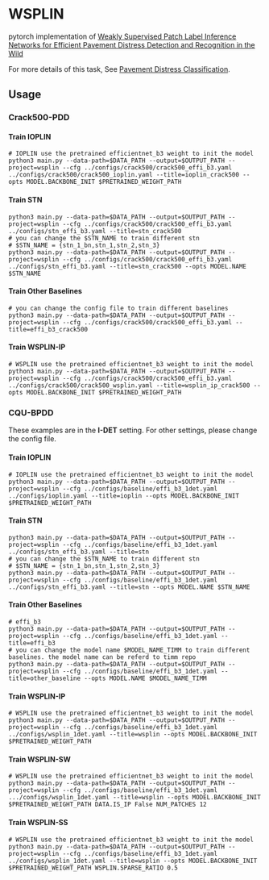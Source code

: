 # WSPLIN
pytorch implementation of [Weakly Supervised Patch Label Inference Networks for Efficient Pavement Distress Detection and Recognition in the Wild](https://arxiv.org/abs/2203.16782)

For more details of this task, See [Pavement Distress Classification](https://github.com/DearCaat/Pavement-Distress-Classification).

## Usage
### Crack500-PDD

#### Train IOPLIN

```shell
# IOPLIN use the pretrained efficientnet_b3 weight to init the model
python3 main.py --data-path=$DATA_PATH --output=$OUTPUT_PATH --project=wsplin --cfg ../configs/crack500/crack500_effi_b3.yaml ../configs/crack500/crack500_ioplin.yaml --title=ioplin_crack500 --opts MODEL.BACKBONE_INIT $PRETRAINED_WEIGHT_PATH
```

#### Train STN

```shell
python3 main.py --data-path=$DATA_PATH --output=$OUTPUT_PATH --project=wsplin --cfg ../configs/crack500/crack500_effi_b3.yaml ../configs/stn_effi_b3.yaml --title=stn_crack500
# you can change the $STN_NAME to train different stn
# $STN_NAME = {stn_1_bn,stn_1,stn_2,stn_3}
python3 main.py --data-path=$DATA_PATH --output=$OUTPUT_PATH --project=wsplin --cfg ../configs/crack500/crack500_effi_b3.yaml ../configs/stn_effi_b3.yaml --title=stn_crack500 --opts MODEL.NAME $STN_NAME
```

#### Train Other Baselines

```shell
# you can change the config file to train different baselines
python3 main.py --data-path=$DATA_PATH --output=$OUTPUT_PATH --project=wsplin --cfg ../configs/crack500/crack500_effi_b3.yaml --title=effi_b3_crack500
```

#### Train WSPLIN-IP

```shell
# WSPLIN use the pretrained efficientnet_b3 weight to init the model
python3 main.py --data-path=$DATA_PATH --output=$OUTPUT_PATH --project=wsplin --cfg ../configs/crack500/crack500_effi_b3.yaml ../configs/crack500/crack500_wsplin.yaml --title=wsplin_ip_crack500 --opts MODEL.BACKBONE_INIT $PRETRAINED_WEIGHT_PATH
```

### CQU-BPDD

These examples are in the **I-DET** setting. For other settings, please change the config file.

#### Train IOPLIN

```shell
# IOPLIN use the pretrained efficientnet_b3 weight to init the model
python3 main.py --data-path=$DATA_PATH --output=$OUTPUT_PATH --project=wsplin --cfg ../configs/baseline/effi_b3_1det.yaml ../configs/ioplin.yaml --title=ioplin --opts MODEL.BACKBONE_INIT $PRETRAINED_WEIGHT_PATH
```

#### Train STN

```shell
python3 main.py --data-path=$DATA_PATH --output=$OUTPUT_PATH --project=wsplin --cfg ../configs/baseline/effi_b3_1det.yaml ../configs/stn_effi_b3.yaml --title=stn 
# you can change the $STN_NAME to train different stn
# $STN_NAME = {stn_1_bn,stn_1,stn_2,stn_3}
python3 main.py --data-path=$DATA_PATH --output=$OUTPUT_PATH --project=wsplin --cfg ../configs/baseline/effi_b3_1det.yaml ../configs/stn_effi_b3.yaml --title=stn --opts MODEL.NAME $STN_NAME
```

#### Train Other Baselines

```shell
# effi_b3
python3 main.py --data-path=$DATA_PATH --output=$OUTPUT_PATH --project=wsplin --cfg ../configs/baseline/effi_b3_1det.yaml --title=effi_b3 
# you can change the model name $MODEL_NAME_TIMM to train different baselines. the model name can be referd to timm repo
python3 main.py --data-path=$DATA_PATH --output=$OUTPUT_PATH --project=wsplin --cfg ../configs/baseline/effi_b3_1det.yaml --title=other_baseline --opts MODEL.NAME $MODEL_NAME_TIMM
```

#### Train WSPLIN-IP

```shell
# WSPLIN use the pretrained efficientnet_b3 weight to init the model
python3 main.py --data-path=$DATA_PATH --output=$OUTPUT_PATH --project=wsplin --cfg ../configs/baseline/effi_b3_1det.yaml ../configs/wsplin_1det.yaml --title=wsplin --opts MODEL.BACKBONE_INIT $PRETRAINED_WEIGHT_PATH
```

#### Train WSPLIN-SW

```shell
# WSPLIN use the pretrained efficientnet_b3 weight to init the model
python3 main.py --data-path=$DATA_PATH --output=$OUTPUT_PATH --project=wsplin --cfg ../configs/baseline/effi_b3_1det.yaml .../configs/wsplin_1det.yaml --title=wsplin --opts MODEL.BACKBONE_INIT $PRETRAINED_WEIGHT_PATH DATA.IS_IP False NUM_PATCHES 12
```

#### Train WSPLIN-SS

```shell
# WSPLIN use the pretrained efficientnet_b3 weight to init the model
python3 main.py --data-path=$DATA_PATH --output=$OUTPUT_PATH --project=wsplin --cfg ../configs/baseline/effi_b3_1det.yaml ../configs/wsplin_1det.yaml --title=wsplin --opts MODEL.BACKBONE_INIT $PRETRAINED_WEIGHT_PATH WSPLIN.SPARSE_RATIO 0.5
```
